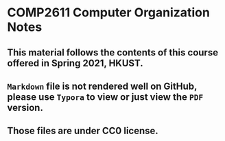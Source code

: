 # COMP2611 Computer Organization Notes

## This material follows the contents of this course offered in Spring 2021, HKUST.

## `Markdown` file is not rendered well on GitHub, please use `Typora` to view or just view the `PDF` version.

## Those files are under CC0 license.